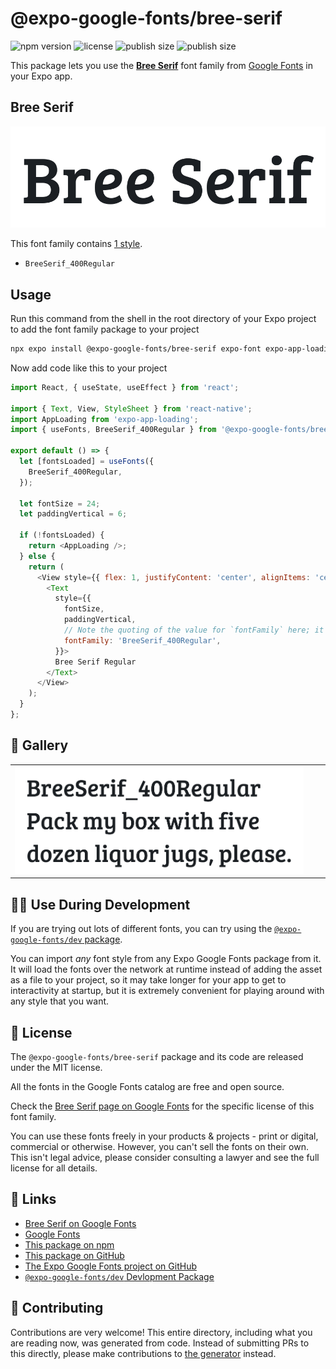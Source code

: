 # @expo-google-fonts/bree-serif

![npm version](https://flat.badgen.net/npm/v/@expo-google-fonts/bree-serif)
![license](https://flat.badgen.net/github/license/expo/google-fonts)
![publish size](https://flat.badgen.net/packagephobia/install/@expo-google-fonts/bree-serif)
![publish size](https://flat.badgen.net/packagephobia/publish/@expo-google-fonts/bree-serif)

This package lets you use the [**Bree Serif**](https://fonts.google.com/specimen/Bree+Serif) font family from [Google Fonts](https://fonts.google.com/) in your Expo app.

## Bree Serif

![Bree Serif](./font-family.png)

This font family contains [1 style](#-gallery).

- `BreeSerif_400Regular`

## Usage

Run this command from the shell in the root directory of your Expo project to add the font family package to your project
```sh
npx expo install @expo-google-fonts/bree-serif expo-font expo-app-loading
```

Now add code like this to your project
```js
import React, { useState, useEffect } from 'react';

import { Text, View, StyleSheet } from 'react-native';
import AppLoading from 'expo-app-loading';
import { useFonts, BreeSerif_400Regular } from '@expo-google-fonts/bree-serif';

export default () => {
  let [fontsLoaded] = useFonts({
    BreeSerif_400Regular,
  });

  let fontSize = 24;
  let paddingVertical = 6;

  if (!fontsLoaded) {
    return <AppLoading />;
  } else {
    return (
      <View style={{ flex: 1, justifyContent: 'center', alignItems: 'center' }}>
        <Text
          style={{
            fontSize,
            paddingVertical,
            // Note the quoting of the value for `fontFamily` here; it expects a string!
            fontFamily: 'BreeSerif_400Regular',
          }}>
          Bree Serif Regular
        </Text>
      </View>
    );
  }
};

```

## 🔡 Gallery


||||
|-|-|-|
|![BreeSerif_400Regular](./BreeSerif_400Regular.ttf.png)||||


## 👩‍💻 Use During Development

If you are trying out lots of different fonts, you can try using the [`@expo-google-fonts/dev` package](https://github.com/expo/google-fonts/tree/master/font-packages/dev#readme).

You can import *any* font style from any Expo Google Fonts package from it. It will load the fonts
over the network at runtime instead of adding the asset as a file to your project, so it may take longer
for your app to get to interactivity at startup, but it is extremely convenient
for playing around with any style that you want.

## 📖 License

The `@expo-google-fonts/bree-serif` package and its code are released under the MIT license.

All the fonts in the Google Fonts catalog are free and open source.

Check the [Bree Serif page on Google Fonts](https://fonts.google.com/specimen/Bree+Serif) for the specific license of this font family.

You can use these fonts freely in your products & projects - print or digital, commercial or otherwise. However, you can't sell the fonts on their own. This isn't legal advice, please consider consulting a lawyer and see the full license for all details.

## 🔗 Links

- [Bree Serif on Google Fonts](https://fonts.google.com/specimen/Bree+Serif)
- [Google Fonts](https://fonts.google.com/)
- [This package on npm](https://www.npmjs.com/package/@expo-google-fonts/bree-serif)
- [This package on GitHub](https://github.com/expo/google-fonts/tree/master/font-packages/bree-serif)
- [The Expo Google Fonts project on GitHub](https://github.com/expo/google-fonts)
- [`@expo-google-fonts/dev` Devlopment Package](https://github.com/expo/google-fonts/tree/master/font-packages/dev)

## 🤝 Contributing

Contributions are very welcome! This entire directory, including what you are reading now, was generated from code. Instead of submitting PRs to this directly, please make contributions to [the generator](https://github.com/expo/google-fonts/tree/master/packages/generator) instead.
